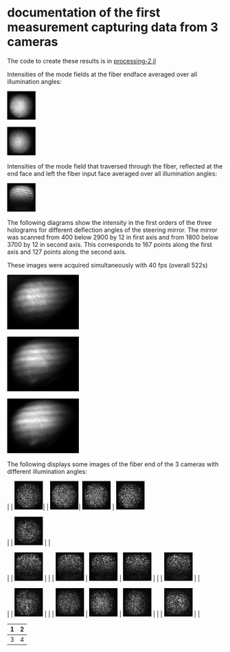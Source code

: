 # documentation of the first measurement capturing data from 3 cameras

The code to create these results is in [processing-2.jl](../processing-2.jl) 

Intensities of the mode fields at the fiber endface averaged over all illumination angles:

![transmission polarization  rotated](/processing/julia/step12_0724/fiber_endface_intens_tran_perp.jpg?raw=true "tran perp")

![transmission polarization parallel](/processing/julia/step12_0724/fiber_endface_intens_tran_para.jpg?raw=true "tran para")

Intensities of the mode field that traversed through the fiber,
reflected at the end face and left the fiber input face averaged over
all illumination angles: 

![reflection polarizationrotated](/processing/julia/step12_0724/fiber_endface_intens_refl_perp.jpg?raw=true "refl perp")

The following diagrams show the intensity in the first orders of the
three holograms for different deflection angles of the steering
mirror. The mirror was scanned from 400 below 2900 by 12 in first axis
and from 1800 below 3700 by 12 in second axis. This corresponds to 167
points along the first axis and 127 points along the second axis.

These images were acquired simultaneously with 40 fps (overall 522s)

![refl_perp](/processing/julia/step12_0724/angular_throughput_refl_perp.jpg?raw=true "refl_perp")

![tran_para](/processing/julia/step12_0724/angular_throughput_tran_para.jpg?raw=true "tran_para")

![tran_perp](/processing/julia/step12_0724/angular_throughput_tran_perp.jpg?raw=true "tran_perp")


The following displays some images of the fiber end of the 3 cameras with different illumination angles:

 | | ![](/processing/julia/step12_0724/fiber_coherent_intens_1-1.jpg?raw=true "")| |
![](/processing/julia/step12_0724/fiber_coherent_intens_2-1.jpg?raw=true "")| ![](/processing/julia/step12_0724/fiber_coherent_intens_3-1.jpg?raw=true "") | ![](/processing/julia/step12_0724/fiber_coherent_intens_4-1.jpg?raw=true "")

 | | ![](/processing/julia/step12_0724/fiber_coherent_intens_5-1.jpg?raw=true "") | |


|  | ![](/processing/julia/step12_0724/fiber_coherent_intens_1-2.jpg?raw=true "") | |
 | ![](/processing/julia/step12_0724/fiber_coherent_intens_2-2.jpg?raw=true "") | ![](/processing/julia/step12_0724/fiber_coherent_intens_3-2.jpg?raw=true "") | ![](/processing/julia/step12_0724/fiber_coherent_intens_4-2.jpg?raw=true "") |
 | | ![](/processing/julia/step12_0724/fiber_coherent_intens_5-2.jpg?raw=true "") | |



| | ![](/processing/julia/step12_0724/fiber_coherent_intens_1-3.jpg?raw=true "") | |
| ![](/processing/julia/step12_0724/fiber_coherent_intens_2-3.jpg?raw=true "") | ![](/processing/julia/step12_0724/fiber_coherent_intens_3-3.jpg?raw=true "") | ![](/processing/julia/step12_0724/fiber_coherent_intens_4-3.jpg?raw=true "") |
| | ![](/processing/julia/step12_0724/fiber_coherent_intens_5-3.jpg?raw=true "") | |



1 | 2
--|--
3 | 4